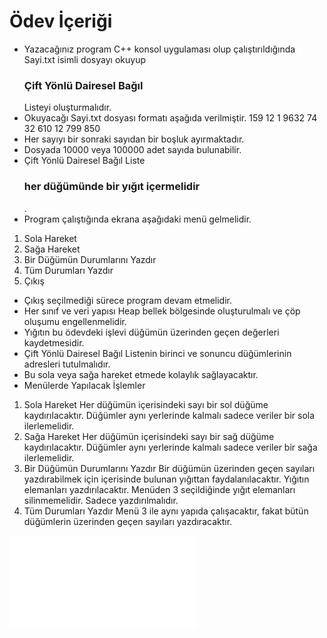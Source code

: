 # Ödev İçeriği 
- Yazacağınız program C++ konsol uygulaması olup çalıştırıldığında Sayi.txt isimli dosyayı okuyup <h3> Çift Yönlü Dairesel Bağıl </h3> Listeyi oluşturmalıdır. 
- Okuyacağı Sayi.txt dosyası formatı aşağıda verilmiştir. 
159 12 1 9632 74 32 610 12 799 850 
- Her sayıyı bir sonraki sayıdan bir boşluk ayırmaktadır.
- Dosyada 10000 veya 100000 adet sayıda bulunabilir. 
- Çift Yönlü Dairesel Bağıl Liste <h3> her düğümünde bir yığıt içermelidir </h3> . 
- Program çalıştığında ekrana aşağıdaki menü gelmelidir. 
1. Sola Hareket 
2. Sağa Hareket 
3. Bir Düğümün Durumlarını Yazdır 
4. Tüm Durumları Yazdır  
5. Çıkış 
- Çıkış seçilmediği sürece program devam etmelidir. 
- Her sınıf ve veri yapısı Heap bellek bölgesinde oluşturulmalı ve çöp oluşumu engellenmelidir.  
- Yığıtın bu ödevdeki işlevi düğümün üzerinden geçen değerleri kaydetmesidir. 
- Çift Yönlü Dairesel Bağıl Listenin birinci ve sonuncu düğümlerinin adresleri tutulmalıdır. 
- Bu sola veya sağa hareket etmede kolaylık sağlayacaktır. 
- Menülerde Yapılacak İşlemler 
1. Sola Hareket 
Her düğümün içerisindeki sayı bir sol düğüme kaydırılacaktır. Düğümler aynı yerlerinde kalmalı sadece veriler bir sola ilerlemelidir. 
2. Sağa Hareket 
Her düğümün içerisindeki sayı bir sağ düğüme kaydırılacaktır. Düğümler aynı yerlerinde kalmalı sadece veriler bir sağa ilerlemelidir. 
3. Bir Düğümün Durumlarını Yazdır 
Bir düğümün üzerinden geçen sayıları yazdırabilmek için içerisinde bulunan yığıttan faydalanılacaktır. Yığıtın elemanları yazdırılacaktır. Menüden 3 seçildiğinde yığıt elemanları silinmemelidir. Sadece yazdırılmalıdır.
4. Tüm Durumları Yazdır 
Menü 3 ile aynı yapıda çalışacaktır, fakat bütün düğümlerin üzerinden geçen sayıları yazdıracaktır. 

![Tüm detaylatı görmek için lütfen tıklayınız .. ](Odev_2.pdf)
